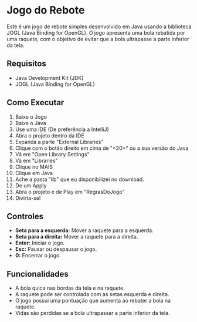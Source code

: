 # Jogo do Rebote

Este é um jogo de rebote simples desenvolvido em Java usando a biblioteca JOGL (Java Binding for OpenGL). O jogo apresenta uma bola rebatida por uma raquete, com o objetivo de evitar que a bola ultrapasse a parte inferior da tela.

## Requisitos

- Java Development Kit (JDK)
- JOGL (Java Binding for OpenGL)

## Como Executar

1. Baixe o Jogo
2. Baixe o Java
3. Use uma IDE (De preferência a IntelliJ)
4. Abra o projeto dentro da IDE
5. Expanda a parte "External Libraries"
6. Clique com o botão direito em cima de "<20>" ou a sua versão do Java
7. Vá em "Open Library Settings"
8. Vá em "Libraries"
9. Clique no MAIS
10. Clique em Java
11. Ache a pasta "lib" que eu disponibilizei no download.
12. De um Apply
13. Abra o projeto e de Play em "RegrasDoJogo"
14. Divirta-se!

## Controles

- **Seta para a esquerda:** Mover a raquete para a esquerda.
- **Seta para a direita:** Mover a raquete para a direita.
- **Enter:** Iniciar o jogo.
- **Esc:** Pausar ou despausar o jogo.
- **0:** Encerrar o jogo.

## Funcionalidades

- A bola quica nas bordas da tela e na raquete.
- A raquete pode ser controlada com as setas esquerda e direita.
- O jogo possui uma pontuação que aumenta ao rebater a bola na raquete.
- Vidas são perdidas se a bola ultrapassar a parte inferior da tela.


